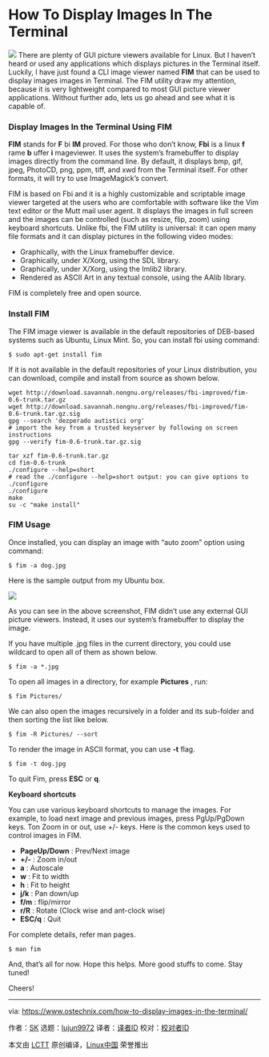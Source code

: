 How To Display Images In The Terminal
======

![](https://www.ostechnix.com/wp-content/uploads/2018/05/fim-2-720x340.png)
There are plenty of GUI picture viewers available for Linux. But I haven’t heard or used any applications which displays pictures in the Terminal itself. Luckily, I have just found a CLI image viewer named **FIM** that can be used to display images images in Terminal. The FIM utility draw my attention, because it is very lightweight compared to most GUI picture viewer applications. Without further ado, lets us go ahead and see what it is capable of.

### Display Images In the Terminal Using FIM

**FIM** stands for **F** bi **IM** proved. For those who don’t know, **Fbi** is a linux **f** rame **b** uffer **i** mageviewer. It uses the system’s framebuffer to display images directly from the command line. By default, it displays bmp, gif, jpeg, PhotoCD, png, ppm, tiff, and xwd from the Terminal itself. For other formats, it will try to use ImageMagick’s convert.

FIM is based on Fbi and it is a highly customizable and scriptable image viewer targeted at the users who are comfortable with software like the Vim text editor or the Mutt mail user agent. It displays the images in full screen and the images can be controlled (such as resize, flip, zoom) using keyboard shortcuts. Unlike fbi, the FIM utility is universal: it can open many file formats and it can display pictures in the following video modes:

  * Graphically, with the Linux framebuffer device.
  * Graphically, under X/Xorg, using the SDL library.
  * Graphically, under X/Xorg, using the Imlib2 library.
  * Rendered as ASCII Art in any textual console, using the AAlib library.



FIM is completely free and open source.

### Install FIM

The FIM image viewer is available in the default repositories of DEB-based systems such as Ubuntu, Linux Mint. So, you can install fbi using command:
```
$ sudo apt-get install fim

```

If it is not available in the default repositories of your Linux distribution, you can download, compile and install from source as shown below.
```
wget http://download.savannah.nongnu.org/releases/fbi-improved/fim-0.6-trunk.tar.gz
wget http://download.savannah.nongnu.org/releases/fbi-improved/fim-0.6-trunk.tar.gz.sig
gpg --search 'dezperado autistici org'
# import the key from a trusted keyserver by following on screen instructions
gpg --verify fim-0.6-trunk.tar.gz.sig

tar xzf fim-0.6-trunk.tar.gz
cd fim-0.6-trunk
./configure --help=short
# read the ./configure --help=short output: you can give options to ./configure
./configure
make
su -c "make install"

```

### FIM Usage

Once installed, you can display an image with “auto zoom” option using command:
```
$ fim -a dog.jpg

```

Here is the sample output from my Ubuntu box.

![][1]

As you can see in the above screenshot, FIM didn’t use any external GUI picture viewers. Instead, it uses our system’s framebuffer to display the image.

If you have multiple .jpg files in the current directory, you could use wildcard to open all of them as shown below.
```
$ fim -a *.jpg

```

To open all images in a directory, for example **Pictures** , run:
```
$ fim Pictures/

```

We can also open the images recursively in a folder and its sub-folder and then sorting the list like below.
```
$ fim -R Pictures/ --sort

```

To render the image in ASCII format, you can use **-t** flag.
```
$ fim -t dog.jpg

```

To quit Fim, press **ESC** or **q**.

**Keyboard shortcuts**

You can use various keyboard shortcuts to manage the images. For example, to load next image and previous images, press PgUp/PgDown keys. Ton Zoom in or out, use +/- keys. Here is the common keys used to control images in FIM.

  * **PageUp/Down** : Prev/Next image
  * **+/-** : Zoom in/out
  * **a** : Autoscale
  * **w** : Fit to width
  * **h** : Fit to height
  * **j/k** : Pan down/up
  * **f/m** : flip/mirror
  * **r/R** : Rotate (Clock wise and ant-clock wise)
  * **ESC/q** : Quit



For complete details, refer man pages.
```
$ man fim

```

And, that’s all for now. Hope this helps. More good stuffs to come. Stay tuned!

Cheers!



--------------------------------------------------------------------------------

via: https://www.ostechnix.com/how-to-display-images-in-the-terminal/

作者：[SK][a]
选题：[lujun9972](https://github.com/lujun9972)
译者：[译者ID](https://github.com/译者ID)
校对：[校对者ID](https://github.com/校对者ID)

本文由 [LCTT](https://github.com/LCTT/TranslateProject) 原创编译，[Linux中国](https://linux.cn/) 荣誉推出

[a]:https://www.ostechnix.com/author/sk/
[1]:http://www.ostechnix.com/wp-content/uploads/2018/05/fim-1.png
